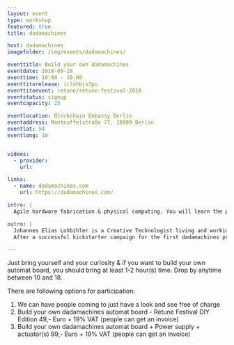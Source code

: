 ```yaml
---
layout: event
type: workshop
featured: true
title: dadamachines

host: dadamachines
imagefolder: /img/events/dadamachines/

eventtitle: Build your own dadamachines
eventdate: 2018-09-28
eventtime: 10:00 - 18:00
eventtitorelease: icluhbjs3pu
eventtitoevent: retune/retune-festival-2018
eventstatus: signup
eventcapacity: 25

eventlocation: Blockchain Embassy Berlin
eventaddress: Manteuffelstraße 77, 10999 Berlin
eventlat: 54
eventlong: 10


videos:
  - provider:
    url:

links:
  - name: dadamachines.com
    url: https://dadamachines.com/

intro: |
  Agile hardware fabrication & physical computing. You will learn the process of inhouse electronics production. We are going to assemble the special RETUNE EDITION automat board with the help of our pick and place machine. You can finish the board, solder the missing connectors and flash the software to make it work and go dada.

outro: |
  Johannes Elias Lohbihler is a Creative Technologist living and working in Berlin. He is the creator of dadamachines. Previously co-founder of a SaaS company named LUXOWORKS. He is a seventh generation carpenter with a BA in product design and an MA in interaction design. He creates digital and analogue products and experiences.
  After a successful kickstarter campaign for the first dadamachines product – the automat toolkit in 2017, and its delivery to more the 500 customers worldwide. The brand is now opening up as a label for open source music hardware. Therefore Johannes and his friends are currently building a new workshop/space at the Blockchain Embassy Berlin to enable agile hardware development.  

---
```


Just bring yourself and your curiosity & if you want to build your own automat board, you should bring at least 1-2 hour(s) time. Drop by anytime between 10 and 18. 

There are following options for participation:
1. We can have people coming to just have a look and see  free of charge
2. Build your own dadamachines automat board - Retune Festival DIY Edition  49,- Euro + 19% VAT (people can get an invoice)
3. Build your own dadamachines automat board + Power supply + actuator(s) 99,- Euro + 19% VAT (people can get an invoice)
